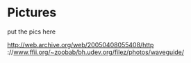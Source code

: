 # Pictures


put the pics here

<http://web.archive.org/web/20050408055408/http>  ://www.ffii.org/~zoobab/bh.udev.org/filez/photos/waveguide/
